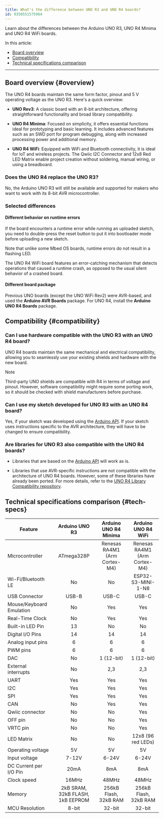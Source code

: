 ```yaml
---
title: What's the difference between UNO R3 and UNO R4 boards?
id: 9350551575964
---
```


Learn about the differences between the Arduino UNO R3, UNO R4 Minima and UNO R4 WiFi boards.

In this article:

- [Board overview](#overview)
- [Compatibility](#compatibility)
- [Technical specifications comparison](#tech-specs)

---

## Board overview {#overview}

The UNO R4 boards maintain the same form factor, pinout and 5 V operating voltage as the UNO R3. Here's a quick overview:

- **UNO Rev3**: A classic board with an 8-bit architecture, offering straightforward functionality and broad library compatibility.

- **UNO R4 Minima**: Focused on simplicity, it offers essential functions ideal for prototyping and basic learning. It includes advanced features such as an SWD port for program debugging, along with increased processing power and additional memory.

- **UNO R4 WiFi**: Equipped with WiFi and Bluetooth connectivity, it is ideal for IoT and wireless projects. The Qwiic I2C Connector and 12x8 Red LED Matrix enable project creation without soldering, manual wiring, or using a breadboard.

### Does the UNO R4 replace the UNO R3?

No, the Arduino UNO R3 will still be available and supported for makers who want to work with its 8-bit AVR microcontroller.

### Selected differences

#### Different behavior on runtime errors

If the board encounters a runtime error while running an uploaded sketch, you need to double-press the reset button to put it into bootloader mode before uploading a new sketch.

Note that unlike some Mbed OS boards, runtime errors do not result in a flashing LED.

The UNO R4 WiFi board features an error-catching mechanism that detects operations that caused a runtime crash, as opposed to the usual silent behavior of a crashed board.

#### Different board package

Previous UNO boards (except the UNO WiFi Rev2) were AVR-based, and used the **Arduino AVR Boards** package. For UNO R4, install the **Arduino UNO R4 Boards** package.

## Compatibility {#compatibility}

### Can I use hardware compatible with the UNO R3 with an UNO R4 board?

UNO R4 boards maintain the same mechanical and electrical compatibility, allowing you to seamlessly use your existing shields and hardware with the new board.

> [!NOTE]
> Third-party UNO shields are compatible with R4 in terms of voltage and pinout. However,  software compatibility might require some porting work, so it should be checked with shield manufacturers before purchase.

### Can I use my sketch developed for UNO R3 with an UNO R4 board?

Yes, if your sketch was developed using the [Arduino API](https://docs.arduino.cc/language-reference/). If your sketch uses instructions specific to the AVR architecture, they will have to be changed to ensure compatibility.

### Are libraries for UNO R3 also compatible with the UNO R4 boards?

- Libraries that are based on the [Arduino API](https://docs.arduino.cc/language-reference/) will work as is.

- Libraries that use AVR-specific instructions are not compatible with the architecture of UNO R4 boards. However, some of these libraries have already been ported. For more details, refer to the [UNO R4 Library Compatibility repository](https://github.com/arduino/uno-r4-library-compatibility).

## Technical specifications comparison {#tech-specs}

| Feature                  |          Arduino UNO R3          |     Arduino UNO R4 Minima     |      Arduino UNO R4 WiFi      |
|--------------------------|:--------------------------------:|:-----------------------------:|:-----------------------------:|
| Microcontroller          |            ATmega328P            | Renesas RA4M1 (Arm Cortex-M4) | Renesas RA4M1 (Arm Cortex-M4) |
| Wi-Fi/Bluetooth LE       |                No                |               No              |       ESP32-S3-MINI-1-N8      |
| USB Connector            |               USB-B              |             USB-C             |             USB-C             |
| Mouse/Keyboard Emulation |                No                |              Yes              |              Yes              |
| Real-Time Clock          |                No                |              Yes              |              Yes              |
| Built-in LED Pin         |                13                |               No              |               No              |
| Digital I/O Pins         |                14                |               14              |               14              |
| Analog input pins        |                 6                |               6               |               6               |
| PWM pins                 |                 6                |               6               |               6               |
| DAC                      |                No                |           1 (12-bit)          |           1 (12-bit)          |
| External interrupts      |                No                |              2,3              |              2,3              |
| UART                     |                Yes               |              Yes              |              Yes              |
| I2C                      |                Yes               |              Yes              |              Yes              |
| SPI                      |                Yes               |              Yes              |              Yes              |
| CAN                      |                No                |              Yes              |              Yes              |
| Qwiic connector          |                No                |               No              |              Yes              |
| OFF pin                  |                No                |               No              |              Yes              |
| VRTC pin                 |                No                |               No              |              Yes              |
| LED Matrix               |                No                |               No              |       12x8 (96 red LEDs)      |
| Operating voltage        |                5V                |               5V              |               5V              |
| Input voltage            |               7-12V              |             6-24V             |             6-24V             |
| DC Current per I/O Pin   |               20mA               |              8mA              |              8mA              |
| Clock speed              |               16MHz              |             48MHz             |             48MHz             |
| Memory                   | 2kB SRAM, 32kB FLASH, 1kB EEPROM |     256kB Flash, 32kB RAM     |     256kB Flash, 32kB RAM     |
| MCU Resolution           |               8-bit              |             32-bit            |             32-bit            |

<!-- markdownlint-disable-file HC001 -->
